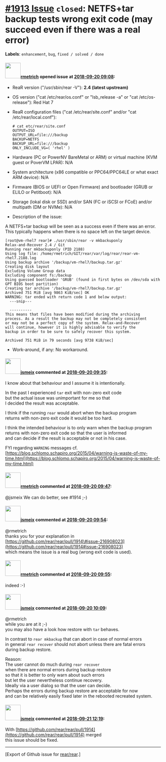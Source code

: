 [\#1913 Issue](https://github.com/rear/rear/issues/1913) `closed`: NETFS+tar backup tests wrong exit code (may succeed even if there was a real error)
======================================================================================================================================================

**Labels**: `enhancement`, `bug`, `fixed / solved / done`

#### <img src="https://avatars.githubusercontent.com/u/1163635?u=36b5e32e1dd55f1ce77cad431a5683fce40a7934&v=4" width="50">[rmetrich](https://github.com/rmetrich) opened issue at [2018-09-20 09:08](https://github.com/rear/rear/issues/1913):

-   ReaR version ("/usr/sbin/rear -V"): **2.4 (latest upstream)**

-   OS version ("cat /etc/rear/os.conf" or "lsb\_release -a" or "cat
    /etc/os-release"): Red Hat 7

-   ReaR configuration files ("cat /etc/rear/site.conf" and/or "cat
    /etc/rear/local.conf"):

        # cat etc/rear/site.conf 
        OUTPUT=ISO
        OUTPUT_URL=file:///backup
        BACKUP=NETFS
        BACKUP_URL=file:///backup
        ONLY_INCLUDE_VG=( 'rhel' )

-   Hardware (PC or PowerNV BareMetal or ARM) or virtual machine (KVM
    guest or PoverVM LPAR): N/A

-   System architecture (x86 compatible or PPC64/PPC64LE or what exact
    ARM device): N/A

-   Firmware (BIOS or UEFI or Open Firmware) and bootloader (GRUB or
    ELILO or Petitboot): N/A

-   Storage (lokal disk or SSD) and/or SAN (FC or iSCSI or FCoE) and/or
    multipath (DM or NVMe): N/A

-   Description of the issue:

A NETFS+tar backup will be seen as a success even if there was an error.
This typically happens when there is no space left on the target device.

    [root@vm-rhel7 rear]# ./usr/sbin/rear -v mkbackuponly
    Relax-and-Recover 2.4 / Git
    Running rear mkbackuponly (PID 2188)
    Using log file: /home/rmetrich/GIT/rear/var/log/rear/rear-vm-rhel7.2188.log
    Using backup archive '/backup/vm-rhel7/backup.tar.gz'
    Creating disk layout
    Excluding Volume Group data
    Excluding component fs:/backup
    Using guessed bootloader 'GRUB' (found in first bytes on /dev/sda with GPT BIOS boot partition)
    Creating tar archive '/backup/vm-rhel7/backup.tar.gz'
    Archived 751 MiB [avg 9863 KiB/sec] OK
    WARNING: tar ended with return code 1 and below output:
      ---snip---

      ----------
    This means that files have been modified during the archiving
    process. As a result the backup may not be completely consistent
    or may not be a perfect copy of the system. Relax-and-Recover
    will continue, however it is highly advisable to verify the
    backup in order to be sure to safely recover this system.

    Archived 751 MiB in 79 seconds [avg 9738 KiB/sec]

-   Work-around, if any: No workaround.

#### <img src="https://avatars.githubusercontent.com/u/1788608?u=925fc54e2ce01551392622446ece427f51e2f0ce&v=4" width="50">[jsmeix](https://github.com/jsmeix) commented at [2018-09-20 09:35](https://github.com/rear/rear/issues/1913#issuecomment-423113353):

I know about that behaviour and I assume it is intentionally.

In the past I experienced `tar` exit with non-zero exit code  
but the actual issue was unimportant for me so that  
I decided the result was acceptable.

I think if the running `rear` would abort when the backup program  
returns with non-zero exit code it would be too hard.

I think the intended behaviour is to only warn when the backup program  
returns with non-zero exit code so that the user is informed  
and can decide if the result is acceptable or not in his case.

FYI regarding `WARNING` messages cf.  
[https://blog.schlomo.schapiro.org/2015/04/warning-is-waste-of-my-time.html](https://blog.schlomo.schapiro.org/2015/04/warning-is-waste-of-my-time.html)

#### <img src="https://avatars.githubusercontent.com/u/1163635?u=36b5e32e1dd55f1ce77cad431a5683fce40a7934&v=4" width="50">[rmetrich](https://github.com/rmetrich) commented at [2018-09-20 09:47](https://github.com/rear/rear/issues/1913#issuecomment-423117589):

@jsmeix We can do better, see \#1914 ;-)

#### <img src="https://avatars.githubusercontent.com/u/1788608?u=925fc54e2ce01551392622446ece427f51e2f0ce&v=4" width="50">[jsmeix](https://github.com/jsmeix) commented at [2018-09-20 09:54](https://github.com/rear/rear/issues/1913#issuecomment-423120109):

@rmetrich  
thanks you for your explanation in  
[https://github.com/rear/rear/pull/1914\#issue-216908023](https://github.com/rear/rear/pull/1914#issue-216908023)  
which means the issue is a real bug (wrong exit code is used).

#### <img src="https://avatars.githubusercontent.com/u/1163635?u=36b5e32e1dd55f1ce77cad431a5683fce40a7934&v=4" width="50">[rmetrich](https://github.com/rmetrich) commented at [2018-09-20 09:55](https://github.com/rear/rear/issues/1913#issuecomment-423120377):

indeed :-)

#### <img src="https://avatars.githubusercontent.com/u/1788608?u=925fc54e2ce01551392622446ece427f51e2f0ce&v=4" width="50">[jsmeix](https://github.com/jsmeix) commented at [2018-09-20 10:09](https://github.com/rear/rear/issues/1913#issuecomment-423125662):

@rmetrich  
while you are at it ;-)  
you may also have a look how restore with `tar` behaves.

In contrast to `rear mkbackup` that can abort in case of normal errors  
in general `rear recover` should not abort unless there are fatal
errors  
during backup restore.

Reason:  
The user cannot do much during `rear recover`  
when there are normal errors during backup restore  
so that it is better to only warn about such errors  
but let the user nevertheless continue recovery.  
Ideally via a user dialog so that the user can decide.  
Perhaps the errors during backup restore are acceptable for now  
and can be relatively easily fixed later in the rebooted recreated
system.

#### <img src="https://avatars.githubusercontent.com/u/1788608?u=925fc54e2ce01551392622446ece427f51e2f0ce&v=4" width="50">[jsmeix](https://github.com/jsmeix) commented at [2018-09-21 12:19](https://github.com/rear/rear/issues/1913#issuecomment-423512297):

With
[https://github.com/rear/rear/pull/1914](https://github.com/rear/rear/pull/1914)
merged  
this issue should be fixed.

------------------------------------------------------------------------

\[Export of Github issue for
[rear/rear](https://github.com/rear/rear).\]
